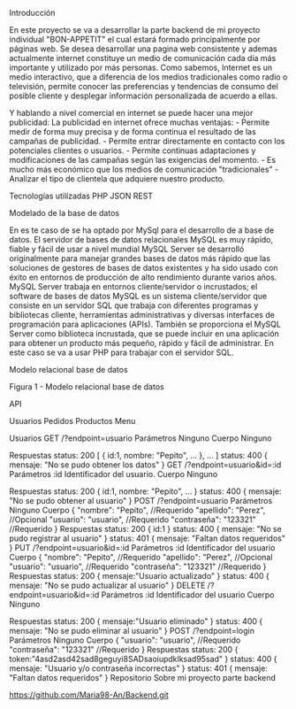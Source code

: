 Introducción

En este proyecto se va a desarrollar la parte backend de mi proyecto individual 
"BON-APPETIT" el cual estará formado principalmente por páginas web. Se desea desarrollar una pagina web consistente y ademas actualmente internet constituye un medio de comunicación cada día más importante y utilizado por más personas. Como sabemos, Internet es un medio interactivo, que a diferencia de los medios tradicionales como radio o televisión, permite conocer las preferencias y tendencias de consumo del posible cliente y desplegar información personalizada de acuerdo a ellas. 

Y hablando a nivel comercial en internet se puede hacer una mejor publicidad:
La publicidad en internet ofrece muchas ventajas:
     - Permite medir de forma muy precisa y de forma continua el resultado
       de las campañas de publicidad.
     - Permite entrar directamente en contacto con los potenciales clientes
       o usuarios.
     - Permite continuas adaptaciones y modificaciones de las campañas
       según las exigencias del momento.
     - Es mucho más económico que los medios de comunicación
       "tradicionales"
     - Analizar el tipo de clientela que adquiere nuestro producto.




Tecnologías utilizadas
    PHP
    JSON
    REST

Modelado de la base de datos

En es te caso de se ha optado por MySql para el desarrollo de a base de datos. El servidor de bases de datos relacionales MySQL es muy rápido, fiable y fácil de usar a nivel mundial MySQL Server se desarrolló originalmente para manejar grandes bases de datos más rápido que las soluciones de gestores de bases de datos existentes y ha sido usado con éxito en entornos de producción de alto rendimiento durante varios años.
MySQL Server trabaja en entornos cliente/servidor o incrustados; el software de bases de datos MySQL es un sistema cliente/servidor que consiste en un servidor SQL que trabaja con diferentes programas y bibliotecas cliente, herramientas administrativas y diversas interfaces de programación para aplicaciones (APIs). También se proporciona el MySQL Server como biblioteca incrustada, que se puede incluir en una aplicación para obtener un producto más pequeño, rápido y fácil de
administrar. En este caso se va a usar PHP para trabajar con el servidor SQL.


Modelo relacional base de datos


Figura 1 - Modelo relacional base de datos

API

Usuarios 
Pedidos
Productos 
Menu 

Usuarios
GET	/?endpoint=usuario
Parámetros	Ninguno
Cuerpo
Ninguno

Respuestas
status: 200
[
    {
        id:1,
        nombre: "Pepito",
        ...
    }, ...
]
status: 400
{
    mensaje: "No se pudo obtener los datos"
}
GET	/?endpoint=usuario&id=:id
Parámetros	:id Identificador del usuario.
Cuerpo
Ninguno

Respuestas
status: 200
    {
        id:1,
        nombre: "Pepito",
        ...
    }
status: 400
{
    mensaje: "No se pudo obtener al usuario"
}
POST	/?endpoint=usuario
Parámetros	Ninguno
Cuerpo
{
  "nombre": "Pepito", //Requerido
  "apellido": "Perez", //Opcional
  "usuario": "usuario", //Requerido
  "contraseña": "123321" //Requerido
}
Respuestas
status: 200
    {
        id:1
    }
status: 400
{
    mensaje: "No se pudo registrar al usuario"
}
status: 401
{
    mensaje: "Faltan datos requeridos"
}
PUT	/?endpoint=usuario&id=:id
Parámetros	:id Identificador del usuario
Cuerpo
{
  "nombre": "Pepito", //Requerido
  "apellido": "Perez", //Opcional
  "usuario": "usuario", //Requerido
  "contraseña": "123321" //Requerido
}
Respuestas
status: 200
{
    mensaje:"Usuario actualizado"
}
status: 400
{
    mensaje: "No se pudo actualizar al usuario"
}
DELETE	/?endpoint=usuario&id=:id
Parámetros	:id Identificador del usuario
Cuerpo
Ninguno

Respuestas
status: 200
{
    mensaje:"Usuario eliminado"
}
status: 400
{
    mensaje: "No se pudo eliminar al usuario"
}
POST	/?endpoint=login
Parámetros	Ninguno
Cuerpo
{
  "usuario": "usuario", //Requerido
  "contraseña": "123321" //Requerido
}
Respuestas
status: 200
{
    token:"4asd2asd42sad8geguyi8SADsaoiupdklksad95sad"
}
status: 400
{
    mensaje: "Usuario y/o contraseña incorrectas"
}
status: 401
{
    mensaje: "Faltan datos requeridos"
}
Repositorio
Sobre mi proyecto parte backend 

https://github.com/Maria98-An/Backend.git